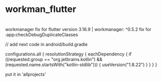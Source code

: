 # workman_flutter

#
workmanager fix for flutter version 3.16.9 | workmanager: ^0.5.2
fix for :app:checkDebugDuplicateClasses


//
add next code in android/build.gradle

  configurations.all {
    resolutionStrategy {
        eachDependency {
            if ((requested.group == "org.jetbrains.kotlin") && (requested.name.startsWith("kotlin-stdlib"))) {
                useVersion("1.8.22")
            }
        }
    }
  }

  put it in 'allprojects'
